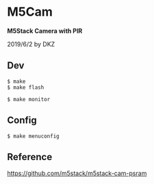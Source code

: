 # M5Cam

**M5Stack Camera with PIR**

2019/6/2 by DKZ



## Dev

```
$ make
$ make flash

$ make monitor
```

## Config

```
$ make menuconfig
```

## Reference

https://github.com/m5stack/m5stack-cam-psram
